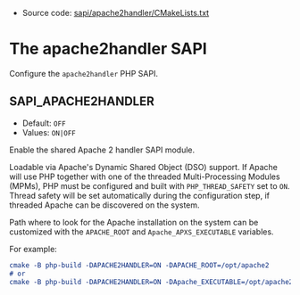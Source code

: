 <!-- This is auto-generated file. -->
* Source code: [sapi/apache2handler/CMakeLists.txt](https://github.com/petk/php-build-system/blob/master/cmake/sapi/apache2handler/CMakeLists.txt)

# The apache2handler SAPI

Configure the `apache2handler` PHP SAPI.

## SAPI_APACHE2HANDLER

* Default: `OFF`
* Values: `ON|OFF`

Enable the shared Apache 2 handler SAPI module.

Loadable via Apache's Dynamic Shared Object (DSO) support. If Apache will use
PHP together with one of the threaded Multi-Processing Modules (MPMs), PHP must
be configured and built with `PHP_THREAD_SAFETY` set to `ON`. Thread safety will
be set automatically during the configuration step, if threaded Apache can be
discovered on the system.

Path where to look for the Apache installation on the system can be customized
with the `APACHE_ROOT` and `Apache_APXS_EXECUTABLE` variables.

For example:

```cmake
cmake -B php-build -DAPACHE2HANDLER=ON -DAPACHE_ROOT=/opt/apache2
# or
cmake -B php-build -DAPACHE2HANDLER=ON -DApache_EXECUTABLE=/opt/apache2/bin/apxs
```
